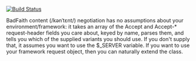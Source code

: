 [![Build Status](https://secure.travis-ci.org/winmillwill/BadFaith.png?branch=master)](http://travis-ci.org/winmillwill/BadFaith)

BadFaith content (/kənˈtɛnt/) negotiation has no assumptions about your environment/framework: it takes an array of the Accept and Accept-\* request-header fields you care about, keyed by name, parses them, and tells you which of the supplied variants you should use. If you don't supply that, it assumes you want to use the $\_SERVER variable. If you want to use your framework request object, then you can naturally extend the class.
